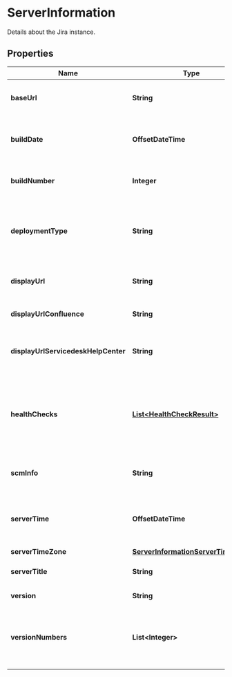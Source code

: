

# ServerInformation

Details about the Jira instance.

## Properties

| Name | Type | Description | Notes |
|------------ | ------------- | ------------- | -------------|
|**baseUrl** | **String** | The base URL of the Jira instance. |  [optional] |
|**buildDate** | **OffsetDateTime** | The timestamp when the Jira version was built. |  [optional] |
|**buildNumber** | **Integer** | The build number of the Jira version. |  [optional] |
|**deploymentType** | **String** | The type of server deployment. This is always returned as *Cloud*. |  [optional] |
|**displayUrl** | **String** | The display URL of the Jira instance. |  [optional] |
|**displayUrlConfluence** | **String** | The display URL of Confluence. |  [optional] |
|**displayUrlServicedeskHelpCenter** | **String** | The display URL of the Servicedesk Help Center. |  [optional] |
|**healthChecks** | [**List&lt;HealthCheckResult&gt;**](HealthCheckResult.md) | Jira instance health check results. Deprecated and no longer returned. |  [optional] |
|**scmInfo** | **String** | The unique identifier of the Jira version. |  [optional] |
|**serverTime** | **OffsetDateTime** | The time in Jira when this request was responded to. |  [optional] |
|**serverTimeZone** | [**ServerInformationServerTimeZone**](ServerInformationServerTimeZone.md) |  |  [optional] |
|**serverTitle** | **String** | The name of the Jira instance. |  [optional] |
|**version** | **String** | The version of Jira. |  [optional] |
|**versionNumbers** | **List&lt;Integer&gt;** | The major, minor, and revision version numbers of the Jira version. |  [optional] |



